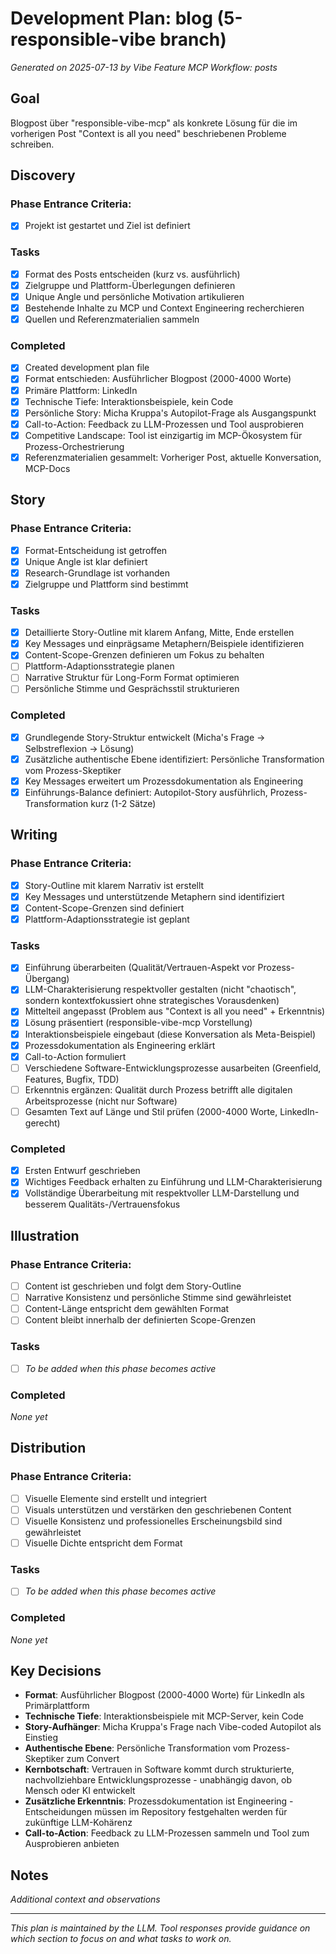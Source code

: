 # Development Plan: blog (5-responsible-vibe branch)

*Generated on 2025-07-13 by Vibe Feature MCP*
*Workflow: posts*

## Goal
Blogpost über "responsible-vibe-mcp" als konkrete Lösung für die im vorherigen Post "Context is all you need" beschriebenen Probleme schreiben.

## Discovery

### Phase Entrance Criteria:
- [x] Projekt ist gestartet und Ziel ist definiert

### Tasks
- [x] Format des Posts entscheiden (kurz vs. ausführlich)
- [x] Zielgruppe und Plattform-Überlegungen definieren
- [x] Unique Angle und persönliche Motivation artikulieren
- [x] Bestehende Inhalte zu MCP und Context Engineering recherchieren
- [x] Quellen und Referenzmaterialien sammeln

### Completed
- [x] Created development plan file
- [x] Format entschieden: Ausführlicher Blogpost (2000-4000 Worte)
- [x] Primäre Plattform: LinkedIn
- [x] Technische Tiefe: Interaktionsbeispiele, kein Code
- [x] Persönliche Story: Micha Kruppa's Autopilot-Frage als Ausgangspunkt
- [x] Call-to-Action: Feedback zu LLM-Prozessen und Tool ausprobieren
- [x] Competitive Landscape: Tool ist einzigartig im MCP-Ökosystem für Prozess-Orchestrierung
- [x] Referenzmaterialien gesammelt: Vorheriger Post, aktuelle Konversation, MCP-Docs

## Story

### Phase Entrance Criteria:
- [x] Format-Entscheidung ist getroffen
- [x] Unique Angle ist klar definiert
- [x] Research-Grundlage ist vorhanden
- [x] Zielgruppe und Plattform sind bestimmt

### Tasks
- [x] Detaillierte Story-Outline mit klarem Anfang, Mitte, Ende erstellen
- [x] Key Messages und einprägsame Metaphern/Beispiele identifizieren
- [x] Content-Scope-Grenzen definieren um Fokus zu behalten
- [ ] Plattform-Adaptionsstrategie planen
- [ ] Narrative Struktur für Long-Form Format optimieren
- [ ] Persönliche Stimme und Gesprächsstil strukturieren

### Completed
- [x] Grundlegende Story-Struktur entwickelt (Micha's Frage → Selbstreflexion → Lösung)
- [x] Zusätzliche authentische Ebene identifiziert: Persönliche Transformation vom Prozess-Skeptiker
- [x] Key Messages erweitert um Prozessdokumentation als Engineering
- [x] Einführungs-Balance definiert: Autopilot-Story ausführlich, Prozess-Transformation kurz (1-2 Sätze)

## Writing

### Phase Entrance Criteria:
- [x] Story-Outline mit klarem Narrativ ist erstellt
- [x] Key Messages und unterstützende Metaphern sind identifiziert
- [x] Content-Scope-Grenzen sind definiert
- [x] Plattform-Adaptionsstrategie ist geplant

### Tasks
- [x] Einführung überarbeiten (Qualität/Vertrauen-Aspekt vor Prozess-Übergang)
- [x] LLM-Charakterisierung respektvoller gestalten (nicht "chaotisch", sondern kontextfokussiert ohne strategisches Vorausdenken)
- [x] Mittelteil angepasst (Problem aus "Context is all you need" + Erkenntnis)
- [x] Lösung präsentiert (responsible-vibe-mcp Vorstellung)
- [x] Interaktionsbeispiele eingebaut (diese Konversation als Meta-Beispiel)
- [x] Prozessdokumentation als Engineering erklärt
- [x] Call-to-Action formuliert
- [ ] Verschiedene Software-Entwicklungsprozesse ausarbeiten (Greenfield, Features, Bugfix, TDD)
- [ ] Erkenntnis ergänzen: Qualität durch Prozess betrifft alle digitalen Arbeitsprozesse (nicht nur Software)
- [ ] Gesamten Text auf Länge und Stil prüfen (2000-4000 Worte, LinkedIn-gerecht)

### Completed
- [x] Ersten Entwurf geschrieben
- [x] Wichtiges Feedback erhalten zu Einführung und LLM-Charakterisierung
- [x] Vollständige Überarbeitung mit respektvoller LLM-Darstellung und besserem Qualitäts-/Vertrauensfokus

## Illustration

### Phase Entrance Criteria:
- [ ] Content ist geschrieben und folgt dem Story-Outline
- [ ] Narrative Konsistenz und persönliche Stimme sind gewährleistet
- [ ] Content-Länge entspricht dem gewählten Format
- [ ] Content bleibt innerhalb der definierten Scope-Grenzen

### Tasks
- [ ] *To be added when this phase becomes active*

### Completed
*None yet*

## Distribution

### Phase Entrance Criteria:
- [ ] Visuelle Elemente sind erstellt und integriert
- [ ] Visuals unterstützen und verstärken den geschriebenen Content
- [ ] Visuelle Konsistenz und professionelles Erscheinungsbild sind gewährleistet
- [ ] Visuelle Dichte entspricht dem Format

### Tasks
- [ ] *To be added when this phase becomes active*

### Completed
*None yet*

## Key Decisions
- **Format**: Ausführlicher Blogpost (2000-4000 Worte) für LinkedIn als Primärplattform
- **Technische Tiefe**: Interaktionsbeispiele mit MCP-Server, kein Code
- **Story-Aufhänger**: Micha Kruppa's Frage nach Vibe-coded Autopilot als Einstieg
- **Authentische Ebene**: Persönliche Transformation vom Prozess-Skeptiker zum Convert
- **Kernbotschaft**: Vertrauen in Software kommt durch strukturierte, nachvollziehbare Entwicklungsprozesse - unabhängig davon, ob Mensch oder KI entwickelt
- **Zusätzliche Erkenntnis**: Prozessdokumentation ist Engineering - Entscheidungen müssen im Repository festgehalten werden für zukünftige LLM-Kohärenz
- **Call-to-Action**: Feedback zu LLM-Prozessen sammeln und Tool zum Ausprobieren anbieten

## Notes
*Additional context and observations*

---
*This plan is maintained by the LLM. Tool responses provide guidance on which section to focus on and what tasks to work on.*
